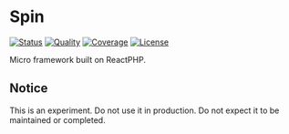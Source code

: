 # Spin

[![Status](http://img.shields.io/travis/assertchris/spin.svg?style=flat-square)](https://travis-ci.org/assertchris/spin)
[![Quality](http://img.shields.io/scrutinizer/g/assertchris/spin.svg?style=flat-square)](https://scrutinizer-ci.com/g/assertchris/spin)
[![Coverage](http://img.shields.io/scrutinizer/coverage/g/assertchris/spin.svg?style=flat-square)](https://scrutinizer-ci.com/g/assertchris/spin/code-structure)
[![License](https://img.shields.io/badge/license-MIT-blue.svg?style=flat-square)](license.md)

Micro framework built on ReactPHP.

## Notice

This is an experiment. Do not use it in production. Do not expect it to be maintained or completed.
